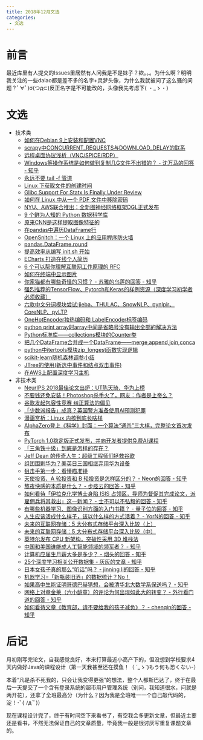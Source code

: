 ```yaml
---
title: 2018年12月文选
categories:
 - 文选
---
```


# 前言

最近库里有人提交的Issues里居然有人问我是不是妹子？欸。。。为什么啊？明明我关注的一些dalao都是差不多的名字+灵梦头像，为什么我就被问了这么骚的问题？ﾟ∀ﾟ)σ(つд⊂)反正名字是不可能改的，头像我先考虑下( ・_ゝ・)

# 文选

* 技术类
  * [如何在Debian 9上安装和配置VNC](https://www.howtoing.com/how-to-install-and-configure-vnc-on-debian-9)
  * [scrapy中CONCURRENT_REQUESTS与DOWNLOAD_DELAY的联系](https://blog.csdn.net/s150503/article/details/72571680)
  * [远程桌面协议浅析（VNC/SPICE/RDP）](http://www.cnblogs.com/qpanda/p/4331782.html)
  * [Windows等操作系统是如何做到复制几G文件不出错的？ - 沈万马的回答 - 知乎](https://www.zhihu.com/question/288500826/answer/470917953)
  * [永远不要 tail -f 管道](https://blog.lilydjwg.me/2018/9/20/never-tail-f-a-pipe.213518.html)
  * [Linux 下获取文件的创建时间](https://blog.lilydjwg.me/2018/7/11/get-file-birth-time-in-linux.213101.html)
  * [Glibc Support For Statx Is Finally Under Review](https://www.phoronix.com/scan.php?page=news_item&px=Glibc-Statx-Support)
  * [如何在 Linux 中从一个 PDF 文件中移除密码](https://zhuanlan.zhihu.com/p/51912234)
  * [NYU、AWS联合推出：全新图神经网络框架DGL正式发布](https://zhuanlan.zhihu.com/p/51893758)
  * [9 个鲜为人知的 Python 数据科学库](https://zhuanlan.zhihu.com/p/51941452)
  * [原来CNN是这样提取图像特征的](https://zhuanlan.zhihu.com/p/50800849)
  * [在pandas中遍历DataFrame行](https://blog.csdn.net/ls13552912394/article/details/79349809)
  * [OpenSnitch：一个 Linux 上的应用程序防火墙](https://zhuanlan.zhihu.com/p/52262714)
  * [pandas.DataFrame.round](http://pandas.pydata.org/pandas-docs/stable/generated/pandas.DataFrame.round.html)
  * [提高效率从编写 init.sh 开始](https://zhuanlan.zhihu.com/p/50080614)
  * [ECharts 打造在线个人简历](https://juejin.im/post/5c0d2622e51d4529ee234272)
  * [6 个可以帮你理解互联网工作原理的 RFC](https://www.zcfy.cc/article/6-rfcs-for-understanding-how-the-internet-works)
  * [如何在终端中显示图片](https://www.zcfy.cc/article/how-to-display-images-in-the-terminal)
  * [你家猫都有哪些奇怪的习惯？ - 苏雅的乌莲的回答 - 知乎](https://www.zhihu.com/question/284286080/answer/541048928)
  * [强烈推荐的TensorFlow、Pytorch和Keras的样例资源（深度学习初学者必须收藏）](https://zhuanlan.zhihu.com/p/51866340)
  * [六款中文分词模块尝试:jieba、THULAC、SnowNLP、pynlpir、CoreNLP、pyLTP](https://blog.csdn.net/sinat_26917383/article/details/77067515)
  * [OneHotEncoder独热编码和 LabelEncoder标签编码](https://www.cnblogs.com/king-lps/p/7846414.html)
  * [python print array时array中间是省略号没有输出全部的解决方法](https://blog.csdn.net/renyiniki/article/details/81099540)
  * [Python标准库——collections模块的Counter类](http://www.pythoner.com/205.html)
  * [把几个DataFrame合并成一个DataFrame——merge,append,join,conca](https://blog.csdn.net/milton2017/article/details/54406482/)
  * [python中itertools模块zip_longest函数实现逻辑](http://blog.51cto.com/smly1989/2128100)
  * [scikit-learn随机森林调参小结](http://www.cnblogs.com/pinard/p/6160412.html)
  * [JTree的使用(新选中事件和结点双击事件)](https://blog.csdn.net/shu15121856/article/details/79269450)
  * [在AWS上配置深度学习主机](https://zhuanlan.zhihu.com/p/25066187)
* 非技术类
  * [NeurIPS 2018最佳论文出炉：UT陈天琦、华为上榜](https://zhuanlan.zhihu.com/p/51499043)
  * [不要钱还免安装！Photoshop杀手火了，网友：作者是上帝么？](https://zhuanlan.zhihu.com/p/48935481)
  * [谷歌发起包容性竞赛 纠正算法的偏见](http://www.acfun.cn/a/ac4757806)
  * [「少数派报告」成真？英国警方准备使用AI预测犯罪](https://zhuanlan.zhihu.com/p/51457699)
  * [漫画赏析：Linux 内核到底长啥样](https://zhuanlan.zhihu.com/p/51679405)
  * [AlphaZero登上《科学》封面：一个算法“通杀”三大棋，完整论文首次发布](https://zhuanlan.zhihu.com/p/51796570)
  * [PyTorch 1.0稳定版正式发布，并向开发者提供免费AI课程](https://zhuanlan.zhihu.com/p/51906634)
  * [「三角铁十级」到底是怎样的存在？](https://zhuanlan.zhihu.com/p/51905354)
  * [Jeff Dean 的传奇人生：超级工程师们拯救谷歌](https://www.infoq.cn/article/rAJiubRpi9xSl_LEhI2N)
  * [组团围剿华为？美英日三国相继弃用华为设备](https://www.infoq.cn/article/zODz3WI_MV7R8f2u0Xl0)
  * [狙击手第一步：看懂瞄准镜](https://zhuanlan.zhihu.com/p/51580992)
  * [天使投资、A 轮投资和 B 轮投资是怎样区分的？ - Neon的回答 - 知乎](https://www.zhihu.com/question/20260949/answer/159010896)
  * [熬夜快感的本质是什么？ - 步痉云的回答 - 知乎](https://www.zhihu.com/question/24545277/answer/461774398)
  * [如何看待「伊拉克化学博士身陷 ISIS 占领区，导师为督促其完成论文，派雇佣兵将其救出」这一新闻？ - 士不可以不弘毅的回答 - 知乎](https://www.zhihu.com/question/305708929/answer/552306787)
  * [有哪些机器学习、图像识别方面的入门书籍？ - 量子位的回答 - 知乎](https://www.zhihu.com/question/20523667/answer/552073459)
  * [人生应该活成什么样子，该以什么样的方式活着？ - YorN的回答 - 知乎](https://www.zhihu.com/question/290003248/answer/471656305)
  * [未来的互联网存储：5 大分布式存储平台深入比较（上）](https://www.infoq.cn/article/OQ7hmrRfYE8ih58L_m3q)
  * [未来的互联网存储：5 大分布式存储平台深入比较（中）](https://www.infoq.cn/article/vM2_erirO85MMMfkdNyK)
  * [英特尔发布 CPU 新架构，突破性采用 3D 堆栈法](https://www.infoq.cn/article/ygjS*lrRDviJoLH6AZs7)
  * [中国和美国谁能成人工智能领域的领军者？ - 知乎](https://www.zhihu.com/question/267301072/answer/326671596)
  * [计算机应届生月薪大多是多少？ - 烟头的回答 - 知乎](https://www.zhihu.com/question/268886169/answer/346199705)
  * [25个深度学习相关公开数据集 - 灰灰的文章 - 知乎](https://zhuanlan.zhihu.com/p/35449783)
  * [日本女孩子真的那么“听话”吗？ - jinning li的回答 - 知乎](https://www.zhihu.com/question/305864788/answer/554249086)
  * [机器学习=「新瓶装旧酒」的数据统计？No！](https://zhuanlan.zhihu.com/p/43360613)
  * [如果高中生能证明哥德巴赫猜想，会被清华北大数学系保送吗？ - 知乎](https://www.zhihu.com/question/306537777/answer/560257060)
  * [网络上对章金莱（六小龄童）的评论为何出现如此大的转变？ - 外行看门道的回答 - 知乎](https://www.zhihu.com/question/41837773/answer/552995440)
  * [如何看待文章《教育部，请不要给我的孩子减负》？ - chenqin的回答 - 知乎](https://www.zhihu.com/question/268198172/answer/335785809)

# 后记

月初刚写完论文，自我感觉良好，本来打算最近小高产下的，但没想到学校要求4天内做好Java的课程设计（第一天我甚至还在摸鱼！（ ´_ゝ`)もう何も恐くない-）

本着“凡是杀不死我的，只会让我变得更强”的想法，整个人都斯巴达了，终于在最后一天提交了一个含有登录系统的超市用户管理系统（别问，我知道很水，问就是两开花），还拿了全班最高分（为什么？因为我是全班唯一一个自己敲代码的，淀！･ﾟ( ﾉд`ﾟ)）

现在课程设计完了，终于有时间空下来看书了，有空我会多更新文章，但最近主要还是看书，不然无法保证自己的文章质量，毕竟我一般是很讨厌写重复课题文章的。